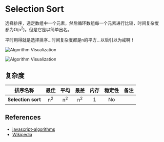# Selection Sort

选择排序，选定数组中一个元素，然后循环数组每一个元素进行比较，时间复杂度都为O(n<sup>2</sup>)，但是它是以简单出名。

平时用得就是选择排序...时间复杂度都是n的平方...以后引以为戒啊！

![Algorithm Visualization](https://upload.wikimedia.org/wikipedia/commons/b/b0/Selection_sort_animation.gif)

![Algorithm Visualization](https://upload.wikimedia.org/wikipedia/commons/9/94/Selection-Sort-Animation.gif)

## 复杂度

| 排序名称               | 最佳             | 平均                 | 最差                | 内存       | 稳定性     | 备注      |
| --------------------- | :-------------: | :-----------------: | :-----------------: | :-------: | :-------: | :-------- |
| **Selection sort**    | n<sup>2</sup>   | n<sup>2</sup>       | n<sup>2</sup>       | 1         | No        |           |

## References

- [javascript-algorithms](https://github.com/trekhleb/javascript-algorithms/blob/master/src/algorithms/sorting/selection-sort/README.md)
- [Wikipedia](https://en.wikipedia.org/wiki/Selection_sort)
